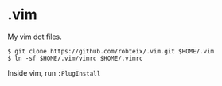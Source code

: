 .vim
====

My vim dot files.

```console
$ git clone https://github.com/robteix/.vim.git $HOME/.vim
$ ln -sf $HOME/.vim/vimrc $HOME/.vimrc
```

Inside vim, run `:PlugInstall`
